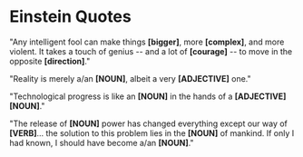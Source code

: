 # Einstein Quotes

"Any intelligent fool can make things **[bigger]**, more **[complex]**, 
and more violent. It takes a touch of genius -- and a lot of **[courage]** -- to 
move in the opposite **[direction]**."

"Reality is merely a/an **[NOUN]**, albeit a very **[ADJECTIVE]** one."

"Technological progress is like an **[NOUN]** in the hands of a **[ADJECTIVE]** **[NOUN]**."

"The release of **[NOUN]** power has changed everything except our way of **[VERB]**... the solution to this problem lies in the **[NOUN]** of mankind. If only I had known, I should have become a/an **[NOUN]**."
